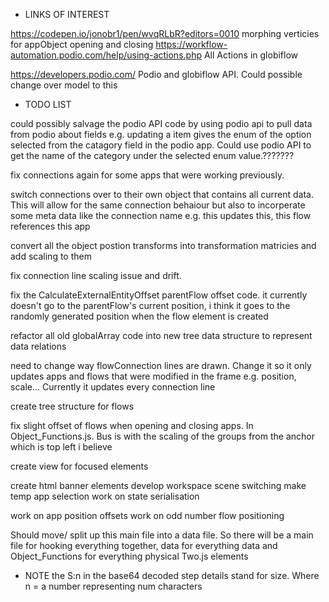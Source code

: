 * LINKS OF INTEREST

 https://codepen.io/jonobr1/pen/wvqRLbR?editors=0010 morphing verticies for appObject opening and closing
 https://workflow-automation.podio.com/help/using-actions.php All Actions in globiflow

 https://developers.podio.com/ Podio and globiflow API. Could possible change over model to this

* TODO LIST 

could possibly salvage the podio API code by using podio api to pull data from podio about fields e.g. updating a item  gives the enum of the option selected from the catagory field in the podio app. Could use podio API to get the name of the category under the selected enum value.???????

fix connections again for some apps that were working previously.

switch connections over to their own object that contains all current data. This will allow for the same connection behaiour but also to incorperate some meta data like the connection name e.g. this updates this, this flow references this app

convert all the object postion transforms into transformation matricies and add scaling to them

fix connection line scaling issue and drift.

fix the CalculateExternalEntityOffset parentFlow offset code. it currently doesn't go to the parentFlow's current position, i think it goes to the randomly generated position when the flow element is created

refactor all old globalArray code into new tree data structure to represent data relations

need to change way flowConnection lines are drawn. Change it so it only updates apps and flows that were modified in the frame e.g. position, scale...  Currently it updates every connection line

create tree structure for flows

fix slight offset of flows when opening and closing apps. In Object_Functions.js. Bus is with the scaling of the groups from the anchor which is top left i believe


create view for focused elements

create html banner elements
develop workspace scene switching
make temp app selection
work on state serialisation

work on app position offsets
work on odd number flow positioning


Should move/ split up this main file into a data file. So there will be a main file for hooking everything together, data for everything data and Object_Functions for everything physical Two.js elements


* NOTE
the S:n in the base64 decoded step details stand for size. Where n = a number representing num characters